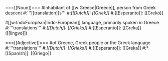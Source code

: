===[[Noun]]===
#Inhabitant of [[w:Greece|Greece]], person from Greek descent
#:'''[[translation]]s'''
#:*[[Dutch]]: [[Griek]]
#:*[[Esperanto]]: [[Greko]]

#[[w:IndoEuropean|Indo-European]] language, primarily spoken in Greece
#:'''translations'''
#:*[[Dutch]]: [[Grieks]]
#:*[[Esperanto]]: [[Greka]] ([[lingvo]])

===[[Adjective]]===
#of Greece, Greek people or the Greek language
#:'''translations'''
#:*[[Dutch]]: [[Grieks]]
#:*[[Esperanto]]: [[Greka]]
#:*[[Spanish]]: [[Griego]]